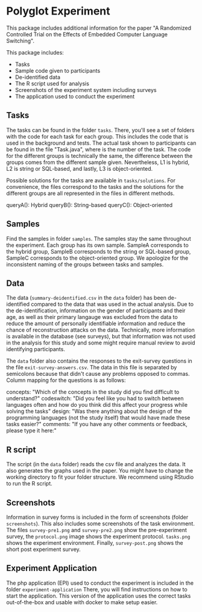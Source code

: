 # Polyglot Experiment

This package includes additional information for the paper "A Randomized Controlled Trial on the Effects of Embedded Computer Language Switching". 

This package includes:
* Tasks
* Sample code given to participants
* De-identified data
* The R script used for analysis
* Screenshots of the experiment system including surveys
* The application used to conduct the experiment

## Tasks
The tasks can be found in the folder `tasks`. There, you'll see a set of folders with the code for each task for each group. This includes the code that is used in the background and tests. The actual task shown to participants can be found in the file "Task<X>.java", where <X> is the number of the task. The code for the different groups is technically the same, the difference between the groups comes from the different sample given. Nevertheless, L1 is hybrid, L2 is string or SQL-based, and lastly, L3 is object-oriented.

Possible solutions for the tasks are available in `tasks/solutions`. For convenience, the files correspond to the tasks and the solutions for the different groups are all represented in the files in different methods.

queryA(): Hybrid
queryB(): String-based
queryC(): Object-oriented

## Samples
Find the samples in folder `samples`. The samples stay the same throughout the experiment. Each group has its own sample. SampleA corresponds to the hybrid group, SampleB corresponds to the string or SQL-based group, SampleC corresponds to the object-oriented group. We apologize for the inconsistent naming of the groups between tasks and samples.

## Data
The data (`summary-deidentified.csv` in the `data` folder) has been de-identified compared to the data that was used in the actual analysis. Due to the de-identification, information on the gender of participants and their age, as well as their primary langauge was excluded from the data to reduce the amount of personally identifiable information and reduce the chance of reconstruction attacks on the data. Technically, more information is available in the database (see surveys), but that information was not used in the analysis for this study and some might require manual review to avoid identifying participants.

The `data` folder also contains the responses to the exit-survey questions in the file `exit-survey-answers.csv`. The data in this file is separated by semicolons because that didn't cause any problems opposed to commas. Column mapping for the questions is as follows:

concepts: "Which of the concepts in the study did you find difficult to understand?"
codeswitch: "Did you feel like you had to switch between languages often and how do you think did this affect your progress while solving the tasks"
design: "Was there anything about the design of the programming languages (not the study itself) that would have made these tasks easier?"
comments: "If you have any other comments or feedback, please type it here:"

## R script
The script (in the `data` folder) reads the csv file and analyzes the data. It also generates the graphs used in the paper. You might have to change the working directory to fit your folder structure. We recommend using RStudio to run the R script.

## Screenshots
Information in survey forms is included in the form of screenshots (folder `screenshots`). This also includes some screenshots of the task environment. The files `survey-pre1.png` and `survey-pre2.png` show the pre-experiment survey, the `protocol.png` image shows the experiment protocol. `tasks.png` shows the experiment environment. Finally, `survey-post.png` shows the short post experiment survey.

## Experiment Application
The php application (EPI) used to conduct the experiment is included in the folder `experiment-application` There, you will find instructions on how to start the application. This version of the application uses the correct tasks out-of-the-box and usable with docker to make setup easier. 

